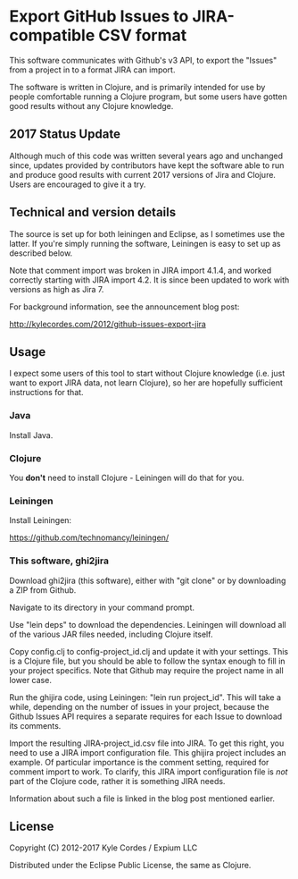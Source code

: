 # Export GitHub Issues to JIRA-compatible CSV format

This software communicates with Github's v3 API, to export
the "Issues" from a project in to a format JIRA can import.

The software is written in Clojure, and is primarily intended for
use by people comfortable running a Clojure program, but some users
have gotten good results without any Clojure knowledge.

## 2017 Status Update

Although much of this code was written several years ago and unchanged
since, updates provided by contributors have kept the software able to
run and produce good results with current 2017 versions of Jira and
Clojure. Users are encouraged to give it a try.

## Technical and version details

The source is set up for both leiningen and Eclipse, as I sometimes
use the latter. If you're simply running the software, Leiningen
is easy to set up as described below.

Note that comment import was broken in JIRA import 4.1.4, and worked
correctly starting with JIRA import 4.2.  It is since been updated
to work with versions as high as Jira 7.

For background information, see the announcement blog post:

http://kylecordes.com/2012/github-issues-export-jira

## Usage

I expect some users of this tool to start without Clojure knowledge
(i.e. just want to export JIRA data, not learn Clojure), so her
are hopefully sufficient instructions for that.

### Java

Install Java.

### Clojure

You **don't** need to install Clojure - Leiningen will do that for you.

### Leiningen

Install Leiningen:

https://github.com/technomancy/leiningen/

### This software, ghi2jira

Download ghi2jira (this software), either with "git clone" or by downloading a ZIP from Github.

Navigate to its directory in your command prompt.

Use "lein deps" to download the dependencies. Leiningen will download
all of the various JAR files needed, including Clojure itself.

Copy config.clj to config-project_id.clj and update it with your settings. This is a Clojure file, but you should be able to follow the syntax enough to fill in your project specifics. Note that Github may require the project name in all lower case.

Run the ghijira code, using Leiningen: "lein run project_id". This will take a while, depending on the number of issues in your project, because the Github Issues API requires a separate requires for each Issue to download its comments.

Import the resulting JIRA-project_id.csv file into JIRA. To get this right, you need to use a JIRA import configuration file. This ghijira project includes an example. Of particular importance is the comment setting, required for comment import to work. To clarify, this JIRA import configuration file is *not* part of the Clojure code, rather it is something JIRA needs.

Information about such a file is linked in the blog post mentioned earlier.

## License

Copyright (C) 2012-2017 Kyle Cordes / Expium LLC

Distributed under the Eclipse Public License, the same as Clojure.
